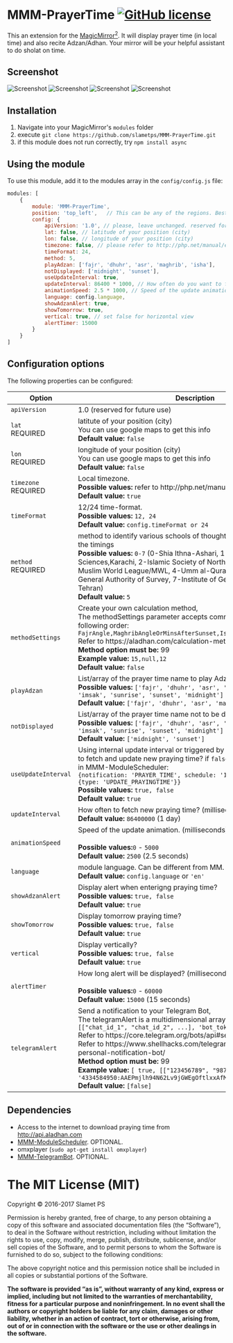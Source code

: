 # MMM-PrayerTime [![GitHub license](https://img.shields.io/badge/license-MIT-blue.svg?style=flat)](https://raw.githubusercontent.com/slametps/MMM-PrayerTime/master/LICENSE)
This an extension for the [MagicMirror<sup>2</sup>](https://github.com/MichMich/MagicMirror). It will display prayer time (in local time) and also recite Adzan/Adhan. Your mirror will be your helpful assistant to do sholat on time.

## Screenshot
![Screenshot](https://raw.githubusercontent.com/slametps/MMM-PrayerTime/master/screenshot.png)
![Screenshot](https://raw.githubusercontent.com/slametps/MMM-PrayerTime/master/screenshot-alert.png)
![Screenshot](https://raw.githubusercontent.com/slametps/MMM-PrayerTime/master/screenshot2.jpg)
![Screenshot](https://raw.githubusercontent.com/slametps/MMM-PrayerTime/master/screenshot-telegram.png)

## Installation
1. Navigate into your MagicMirror's `modules` folder
2. execute `git clone https://github.com/slametps/MMM-PrayerTime.git`
3. if this module does not run correctly, try `npm install async`

## Using the module

To use this module, add it to the modules array in the `config/config.js` file:
````javascript
modules: [
	{
		module: 'MMM-PrayerTime',
		position: 'top_left',	// This can be any of the regions. Best result is in the top_left/top_right.
		config: {
			apiVersion: '1.0', // please, leave unchanged. reserved for future use.
			lat: false, // latitude of your position (city)
			lon: false, // longitude of your position (city)
			timezone: false, // please refer to http://php.net/manual/en/timezones.php
			timeFormat: 24,
			method: 5,
			playAdzan: ['fajr', 'dhuhr', 'asr', 'maghrib', 'isha'],
			notDisplayed: ['midnight', 'sunset'],
			useUpdateInterval: true,
			updateInterval: 86400 * 1000, // How often do you want to fetch new praying time? (milliseconds)
			animationSpeed: 2.5 * 1000, // Speed of the update animation. (milliseconds)
			language: config.language,
			showAdzanAlert: true,
			showTomorrow: true,
			vertical: true, // set false for horizontal view
			alertTimer: 15000
		}
	}
]
````

## Configuration options

The following properties can be configured:


<table width="100%">
	<!-- why, markdown... -->
	<thead>
		<tr>
			<th>Option</th>
			<th width="100%">Description</th>
		</tr>
	<thead>
	<tbody>
		<tr>
			<td><code>apiVersion</code></td>
			<td>1.0 (reserved for future use)</td>
		</tr>
		<tr>
			<td><code>lat</code><br>REQUIRED</td>
			<td>latitute of your position (city)
				<br>You can use google maps to get this info
				<br><b>Default value:</b> <code>false</code>
			</td>
		</tr>
		<tr>
			<td><code>lon</code><br>REQUIRED</td>
			<td>longitude of your position (city)
				<br>You can use google maps to get this info
				<br><b>Default value:</b> <code>false</code>
			</td>
		</tr>
		<tr>
			<td><code>timezone</code><br>REQUIRED</td>
			<td>Local timezone.
				<br><b>Possible values:</b> refer to http://php.net/manual/en/timezones.php
				<br><b>Default value:</b> <code>true</code>
			</td>
		</tr>
		<tr>
			<td><code>timeFormat</code>
			<td>12/24 time-format.
				<br><b>Possible values:</b> <code>12, 24</code>
				<br><b>Default value:</b> <code>config.timeFormat or 24</code>
			</td>
		</tr>
		<tr>
			<td><code>method</code><br>REQUIRED</td>
			<td>method to identify various schools of thought about how to compute the timings
				<br><b>Possible values:</b> <code>0-7</code> (0-Shia Ithna-Ashari, 1-University of Islamic Sciences,Karachi, 2-Islamic Society of North America (ISNA), 3-Muslim World League/MWL, 4-Umm al-Qura,Makkah, 5-Egyptian General Authority of Survey, 7-Institute of Geophysics, University of Tehran)
				<br><b>Default value:</b> <code>5</code>
			</td>
		</tr>
                <tr>
                        <td><code>methodSettings</code></td>
                        <td>Create your own calculation method,
				<br>The methodSettings parameter accepts comma separated values in the following order: <code>FajrAngle,MaghribAngleOrMinsAfterSunset,IshaAngleOrMinsAfterSunset</code>
                                <br>Refer to https://aladhan.com/calculation-methods
				<br><b>Method option must be:</b> 99
                                <br><b>Example value:</b> <code>15,null,12</code>
                                <br><b>Default value:</b> <code>false</code>
                        </td>
                </tr>
		<tr>
			<td><code>playAdzan</code></td>
			<td>List/array of the prayer time name to play Adzan.
				<br><b>Possible values:</b> <code>['fajr', 'dhuhr', 'asr', 'maghrib', 'isha', 'imsak', 'sunrise', 'sunset', 'midnight']</code>
				<br><b>Default value:</b> <code>['fajr', 'dhuhr', 'asr', 'maghrib', 'isha']</code>
			</td>
		</tr>
		<tr>
			<td><code>notDisplayed</code></td>
			<td>List/array of the prayer time name not to be displayed.
				<br><b>Possible values:</b> <code>['fajr', 'dhuhr', 'asr', 'maghrib', 'isha', 'imsak', 'sunrise', 'sunset', 'midnight']</code>
				<br><b>Default value:</b> <code>['midnight', 'sunset']</code>
			</td>
		</tr>
		<tr>
			<td><code>useUpdateInterval</code></td>
			<td>Using internal update interval or triggered by MMM-ModuleScheduler to fetch and update new praying time? if <code>false</code>, add new schedule entry in MMM-ModuleScheduler:
				<br><code>{notification: 'PRAYER_TIME', schedule: '1 0 * * *', payload: {type: 'UPDATE_PRAYINGTIME'}}</code>
				<br><b>Possible values:</b> <code>true, false</code>
				<br><b>Default value:</b> <code>true</code>
			</td>
		</tr>
		<tr>
			<td><code>updateInterval</code></td>
			<td>How often to fetch new praying time? (milliseconds)
				<br><b>Default value:</b> <code>86400000</code> (1 day)
			</td>
		</tr>
		<tr>
			<td><code>animationSpeed</code></td>
			<td>Speed of the update animation. (milliseconds)<br>
				<br><b>Possible values:</b><code>0</code> - <code>5000</code>
				<br><b>Default value:</b> <code>2500</code> (2.5 seconds)
			</td>
		</tr>
		<tr>
			<td><code>language</code></td>
			<td>module language. Can be different from MM.
				<br><b>Default value:</b> <code>config.language</code> or <code>'en'</code>
			</td>
		</tr>
		<tr>
			<td><code>showAdzanAlert</code></td>
			<td>Display alert when enterigng praying time?
				<br><b>Possible values:</b> <code>true, false</code>
				<br><b>Default value:</b> <code>true</code>
			</td>
		</tr>
		<tr>
			<td><code>showTomorrow</code></td>
			<td>Display tomorrow praying time?
				<br><b>Possible values:</b> <code>true, false</code>
				<br><b>Default value:</b> <code>true</code>
			</td>
		</tr>
		<tr>
			<td><code>vertical</code></td>
			<td>Display vertically?
				<br><b>Possible values:</b> <code>true, false</code>
				<br><b>Default value:</b> <code>true</code>
			</td>
		</tr>
		<tr>
			<td><code>alertTimer</code></td>
			<td>How long alert will be displayed? (milliseconds)<br>
				<br><b>Possible values:</b><code>0</code> - <code>60000</code>
				<br><b>Default value:</b> <code>15000</code> (15 seconds)
			</td>
		</tr>
		<tr>
			<td><code>telegramAlert</code></td>
			<td>Send a notification to your Telegram Bot,
				<br>The telegramAlert is a multidimensional array: <code>[ Status, [["chat_id_1", "chat_id_2", ...], 'bot_token'] ]</code>
				<br>Refer to https://core.telegram.org/bots/api#sendmessage
				<br>Refer to https://www.shellhacks.com/telegram-api-send-message-personal-notification-bot/
				<br><b>Method option must be:</b> 99
				<br><b>Example value:</b> <code>[ true, [["123456789", "987654321", ...], '4334584950:AAEPmjlh94N62Lv9jGWEgOftlxxAfMhB1gs'] ]</code>
				<br><b>Default value:</b> <code>[false]</code>
			</td>
		</tr>
	</tbody>
</table>

## Dependencies
- Access to the internet to download praying time from http://api.aladhan.com
- [MMM-ModuleScheduler](https://github.com/ianperrin/MMM-ModuleScheduler). OPTIONAL.
- omxplayer (<code>sudo apt-get install omxplayer</code>)
- [MMM-TelegramBot](https://github.com/eouia/MMM-TelegramBot). OPTIONAL.

The MIT License (MIT)
=====================

Copyright © 2016-2017 Slamet PS

Permission is hereby granted, free of charge, to any person
obtaining a copy of this software and associated documentation
files (the “Software”), to deal in the Software without
restriction, including without limitation the rights to use,
copy, modify, merge, publish, distribute, sublicense, and/or sell
copies of the Software, and to permit persons to whom the
Software is furnished to do so, subject to the following
conditions:

The above copyright notice and this permission notice shall be
included in all copies or substantial portions of the Software.

**The software is provided “as is”, without warranty of any kind, express or implied, including but not limited to the warranties of merchantability, fitness for a particular purpose and noninfringement. In no event shall the authors or copyright holders be liable for any claim, damages or other liability, whether in an action of contract, tort or otherwise, arising from, out of or in connection with the software or the use or other dealings in the software.**
